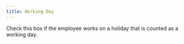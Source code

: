 ```yaml
---
title: Working Day
---
```



Check this box if the employee works on a holiday that is counted as a working day.
